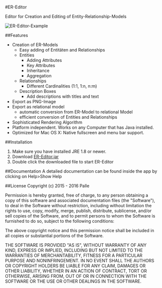 #ER-Editor

Editor for Creation and Editing of Entity-Relationship-Models

![ER-Editor-Example](http://i.imgur.com/ZpsHsmh.png "ER-Editor-Example")

##Features
* Creation of ER-Models
  * Easy adding of Entitäten and Relationships
  * Entities
    * Adding Attributes
    * Key Attributes
    * Inheritance
    * Aggregation
  * Relationships
    * Different Cardinalities (1:1, 1:n, n:m)
  * Description Boxes
    * Add descriptions with titles and text
* Export as PNG-Image
* Export as relational model
  * automatic conversion from ER-Model to relational Model
  * efficient conversion of Entities and Relationships
* Sophisticated Rendering Algorithm
* Platform independent. Works on any Computer that has Java installed.
* Optimized for Mac OS X: Native fullscreen and menu bar support.

##Installation
1. Make sure you have installed JRE 1.8 or newer.
2. Download [ER-Editor.jar](https://github.com/palle-k/ER-Editor/releases/download/3.6.0/ER-Editor.jar)
3. Double click the downloaded file to start ER-Editor

##Documentation
A detailed documentation can be found inside the app by clicking on Help>Show Help

##License
Copyright (c) 2015 - 2016 Palle

Permission is hereby granted, free of charge, to any person obtaining a copy
of this software and associated documentation files (the "Software"), to deal
in the Software without restriction, including without limitation the rights
to use, copy, modify, merge, publish, distribute, sublicense, and/or sell
copies of the Software, and to permit persons to whom the Software is
furnished to do so, subject to the following conditions:

The above copyright notice and this permission notice shall be included in
all copies or substantial portions of the Software.

THE SOFTWARE IS PROVIDED "AS IS", WITHOUT WARRANTY OF ANY KIND, EXPRESS OR
IMPLIED, INCLUDING BUT NOT LIMITED TO THE WARRANTIES OF MERCHANTABILITY,
FITNESS FOR A PARTICULAR PURPOSE AND NONINFRINGEMENT. IN NO EVENT SHALL THE
AUTHORS OR COPYRIGHT HOLDERS BE LIABLE FOR ANY CLAIM, DAMAGES OR OTHER
LIABILITY, WHETHER IN AN ACTION OF CONTRACT, TORT OR OTHERWISE, ARISING FROM,
OUT OF OR IN CONNECTION WITH THE SOFTWARE OR THE USE OR OTHER DEALINGS IN
THE SOFTWARE.
